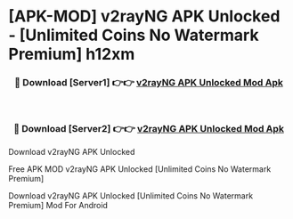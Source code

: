 # [APK-MOD] v2rayNG APK Unlocked - [Unlimited Coins No Watermark Premium] h12xm



<div align="center">
<h3>🔴 Download [Server1] 👉👉 <a href="https://momento.my/?title=v2rayNG_APK_Unlocked">v2rayNG APK Unlocked Mod Apk</a></h3><br>

<h3>🔴 Download [Server2] 👉👉 <a href="https://momento.my/?title=v2rayNG_APK_Unlocked">v2rayNG APK Unlocked Mod Apk</a></h3>
</div>



Download v2rayNG APK Unlocked 

Free APK MOD v2rayNG APK Unlocked [Unlimited Coins No Watermark Premium]

Download v2rayNG APK Unlocked [Unlimited Coins No Watermark Premium] Mod For Android
